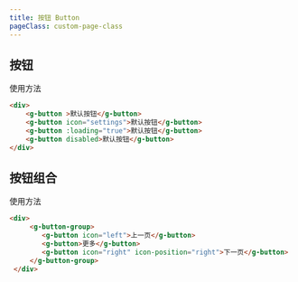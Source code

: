 ```yaml
---
title: 按钮 Button
pageClass: custom-page-class
---
```

## 按钮

使用方法

<ClientOnly>
  <button-demos/>
</ClientOnly>


``` html
<div>
    <g-button >默认按钮</g-button>
    <g-button icon="settings">默认按钮</g-button>
    <g-button :loading="true">默认按钮</g-button>
    <g-button disabled>默认按钮</g-button>
</div>
```
## 按钮组合

使用方法


<ClientOnly>
  <button-group-demos/>
</ClientOnly>

``` html
<div>
     <g-button-group>
        <g-button icon="left">上一页</g-button>
        <g-button>更多</g-button>
        <g-button icon="right" icon-position="right">下一页</g-button>
     </g-button-group>
 </div>
```